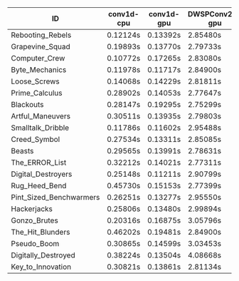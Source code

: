 |ID|conv1d-cpu|conv1d-gpu|DWSPConv2D-gpu|gemm-gpu|avg|
|-|-|-|-|-|-|
|Rebooting_Rebels|0.12124s|0.13392s|2.85480s|1.66868s|1.19466s|
|Grapevine_Squad|0.19893s|0.13770s|2.79733s|1.68199s|1.20399s|
|Computer_Crew|0.10772s|0.17265s|2.83080s|1.71349s|1.20617s|
|Byte_Mechanics|0.11978s|0.11717s|2.84900s|1.74608s|1.20801s|
|Loose_Screws|0.14068s|0.14229s|2.81811s|1.74436s|1.21136s|
|Prime_Calculus|0.28902s|0.14053s|2.77647s|1.65781s|1.21596s|
|Blackouts|0.28147s|0.19295s|2.75299s|1.64440s|1.21795s|
|Artful_Maneuvers|0.30511s|0.13935s|2.79803s|1.68518s|1.23192s|
|Smalltalk_Dribble|0.11786s|0.11602s|2.95488s|1.77574s|1.24113s|
|Creed_Symbol|0.27534s|0.13311s|2.85085s|1.75399s|1.25332s|
|Beasts|0.29565s|0.13991s|2.78631s|1.84838s|1.26756s|
|The_ERROR_List|0.32212s|0.14021s|2.77311s|1.86492s|1.27509s|
|Digital_Destroyers|0.25148s|0.11211s|2.90799s|1.84877s|1.28009s|
|Rug_Heed_Bend|0.45730s|0.15153s|2.77399s|1.81112s|1.29849s|
|Pint_Sized_Benchwarmers|0.26251s|0.13277s|2.95550s|1.87215s|1.30573s|
|Hackerjacks|0.25806s|0.13480s|2.99894s|1.86724s|1.31476s|
|Gonzo_Brutes|0.20316s|0.16875s|3.05796s|1.91220s|1.33552s|
|The_Hit_Blunders|0.46202s|0.19481s|2.84900s|1.88344s|1.34732s|
|Pseudo_Boom|0.30865s|0.14599s|3.03453s|1.94004s|1.35730s|
|Digitally_Destroyed|0.38224s|0.13504s|4.08668s|2.39694s|1.75022s|
|Key_to_Innovation|0.30821s|0.13861s|2.81134s|infs|infs|
